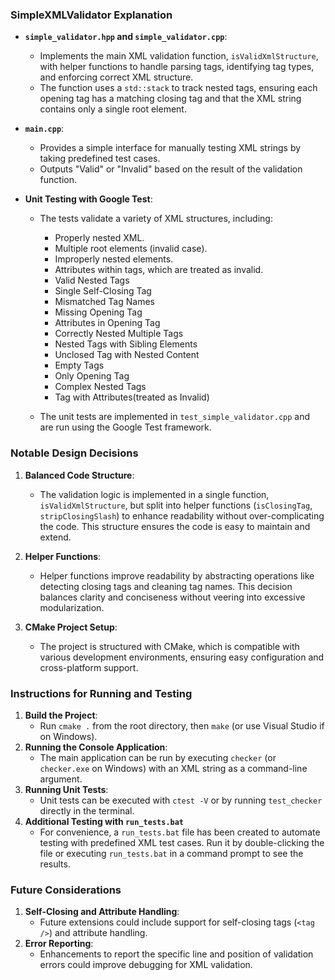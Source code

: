 ### SimpleXMLValidator Explanation 

-   **`simple_validator.hpp` and `simple_validator.cpp`**:
    
    -   Implements the main XML validation function, `isValidXmlStructure`, with helper functions to handle parsing tags, identifying tag types, and enforcing correct XML structure.
    -   The function uses a `std::stack` to track nested tags, ensuring each opening tag has a matching closing tag and that the XML string contains only a single root element.
-   **`main.cpp`**:
    
    -   Provides a simple interface for manually testing XML strings by taking predefined test cases.
    -   Outputs "Valid" or "Invalid" based on the result of the validation function.
-   **Unit Testing with Google Test**:
    
    -   The tests validate a variety of XML structures, including:
        -   Properly nested XML.
        -   Multiple root elements (invalid case).
        -   Improperly nested elements.
        -   Attributes within tags, which are treated as invalid.
          - Valid Nested Tags
        - Single Self-Closing Tag 
        - Mismatched Tag Names
        - Missing Opening Tag
        - Attributes in Opening Tag
        - Correctly Nested Multiple Tags
        - Nested Tags with Sibling Elements
        - Unclosed Tag with Nested Content
        - Empty Tags
        - Only Opening Tag
        - Complex Nested Tags
        - Tag with Attributes(treated as Invalid)
        
    -   The unit tests are implemented in `test_simple_validator.cpp` and are run using the Google Test framework.

### Notable Design Decisions

1.  **Balanced Code Structure**:
    
    -   The validation logic is implemented in a single function, `isValidXmlStructure`, but split into helper functions (`isClosingTag`, `stripClosingSlash`) to enhance readability without over-complicating the code. This structure ensures the code is easy to maintain and extend.
2.  **Helper Functions**:
    
    -   Helper functions improve readability by abstracting operations like detecting closing tags and cleaning tag names. This decision balances clarity and conciseness without veering into excessive modularization.
3.  **CMake Project Setup**:
    
    -   The project is structured with CMake, which is compatible with various development environments, ensuring easy configuration and cross-platform support.

### Instructions for Running and Testing

1.  **Build the Project**:
    -   Run `cmake .` from the root directory, then `make` (or use Visual Studio if on Windows).
2.  **Running the Console Application**:
    -   The main application can be run by executing `checker` (or `checker.exe` on Windows) with an XML string as a command-line argument.
3.  **Running Unit Tests**:
    -   Unit tests can be executed with `ctest -V` or by running `test_checker` directly in the terminal.
 4. **Additional Testing with `run_tests.bat`**
	 - For convenience, a `run_tests.bat` file has been created to automate testing with predefined XML test cases. Run it by double-clicking the file or executing `run_tests.bat` in a command prompt to see the results.

### Future Considerations

1.  **Self-Closing and Attribute Handling**:
    -   Future extensions could include support for self-closing tags (`<tag />`) and attribute handling.
2.  **Error Reporting**:
    -   Enhancements to report the specific line and position of validation errors could improve debugging for XML validation.